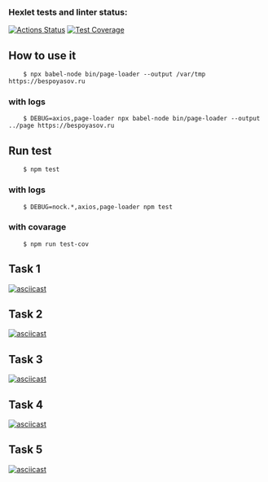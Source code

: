 ### Hexlet tests and linter status:
[![Actions Status](https://github.com/derevyankindenis/frontend-testing-react-project-lvl1/workflows/hexlet-check/badge.svg)](https://github.com/derevyankindenis/frontend-testing-react-project-lvl1/actions)
[![Test Coverage](https://api.codeclimate.com/v1/badges/4f90a3b047edd3aaa617/test_coverage)](https://codeclimate.com/github/derevyankindenis/frontend-testing-react-project-lvl1/test_coverage)

## How to use it

```shell
    $ npx babel-node bin/page-loader --output /var/tmp https://bespoyasov.ru
```
### with logs

```shell
    $ DEBUG=axios,page-loader npx babel-node bin/page-loader --output ../page https://bespoyasov.ru
```

## Run test

```shell
    $ npm test
```

### with logs

```shell
    $ DEBUG=nock.*,axios,page-loader npm test
```
### with covarage
```shell
    $ npm run test-cov
```

## Task 1
[![asciicast](https://asciinema.org/a/aoezGvTzc6RtyVy4otEVUXhoy.svg)](https://asciinema.org/a/aoezGvTzc6RtyVy4otEVUXhoy)

## Task 2
[![asciicast](https://asciinema.org/a/tvwqK0V0tBkjIHBQE7QXDLvSZ.svg)](https://asciinema.org/a/tvwqK0V0tBkjIHBQE7QXDLvSZ)

## Task 3
[![asciicast](https://asciinema.org/a/xwfIDvHTPB6ZvyGqJ35AKKHpv.svg)](https://asciinema.org/a/xwfIDvHTPB6ZvyGqJ35AKKHpv)

## Task 4
[![asciicast](https://asciinema.org/a/o5xjoftT1JA8P7V1FSmRy7MWj.svg)](https://asciinema.org/a/o5xjoftT1JA8P7V1FSmRy7MWj)

## Task 5
[![asciicast](https://asciinema.org/a/WSiEUcaOjfCHWaFQD3xfyLCUq.svg)](https://asciinema.org/a/WSiEUcaOjfCHWaFQD3xfyLCUq)